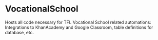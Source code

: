 # VocationalSchool
Hosts all code necessary for TFL Vocational School related automations: Integrations to KhanAcademy and Google Classroom, table definitions for database, etc.
